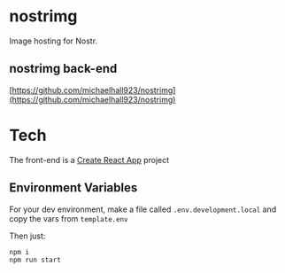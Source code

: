 # nostrimg

Image hosting for Nostr.

## nostrimg back-end

[https://github.com/michaelhall923/nostrimg](https://github.com/michaelhall923/nostrimg)

# Tech

The front-end is a [Create React App](https://github.com/facebook/create-react-app) project

## Environment Variables

For your dev environment, make a file called `.env.development.local` and copy the vars from `template.env`

Then just:

```
npm i
npm run start
```
